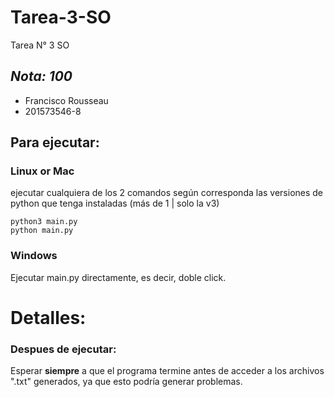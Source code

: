 # Tarea-3-SO
Tarea N° 3 SO 
  
## *Nota: 100*  
  
* Francisco Rousseau  
* 201573546-8

## Para ejecutar:  
### Linux or Mac
ejecutar cualquiera de los 2 comandos según corresponda las versiones de python que tenga instaladas (más de 1 | solo la v3)
```
python3 main.py
python main.py
```
### Windows
Ejecutar main.py directamente, es decir, doble click.

# **Detalles:** 

### Despues de ejecutar:
Esperar **siempre** a que el programa termine antes de acceder a los archivos ".txt" generados, ya que esto podría generar problemas.

